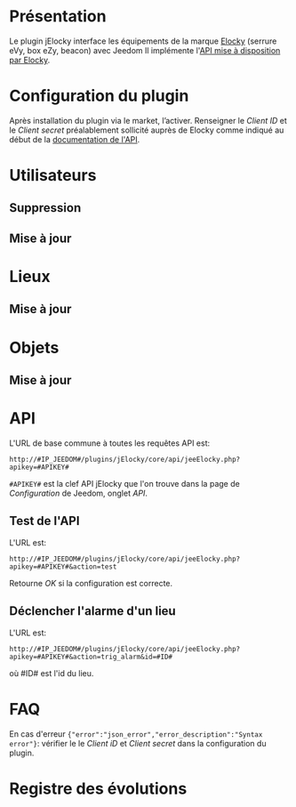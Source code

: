 Présentation 
===

Le plugin jElocky interface les équipements de la marque [Elocky](https://elocky.com/) (serrure eVy, box eZy, beacon) avec Jeedom
Il implémente l'[API mise à disposition par Elocky](https://elocky.com/fr/doc-api-test).

Configuration du plugin 
===

Après installation du plugin via le market, l’activer. Renseigner le *Client ID* et le *Client secret* préalablement sollicité auprès de Elocky comme indiqué au début de la [documentation de l'API](https://elocky.com/fr/doc-api-test).


Utilisateurs
===

Suppression
---



Mise à jour
---

Lieux
===

Mise à jour
---

Objets
===

Mise à jour
---


API
===

L'URL de base commune à toutes les requêtes API est:
 
    http://#IP_JEEDOM#/plugins/jElocky/core/api/jeeElocky.php?apikey=#APIKEY#
    
`#APIKEY#` est la clef API jElocky que l'on trouve dans la page de *Configuration* de Jeedom, onglet *API*.

Test de l'API
---

L'URL est:

    http://#IP_JEEDOM#/plugins/jElocky/core/api/jeeElocky.php?apikey=#APIKEY#&action=test

Retourne *OK* si la configuration est correcte.

Déclencher l'alarme d'un lieu
---

L'URL est:

`http://#IP_JEEDOM#/plugins/jElocky/core/api/jeeElocky.php?apikey=#APIKEY#&action=trig_alarm&id=#ID#`

où #ID# est l'id du lieu.



FAQ
===

En cas d'erreur `{"error":"json_error","error_description":"Syntax error"}`: vérifier le le *Client iD* et *Client secret* dans la configuration du plugin.

# <a name=changelog></a>Registre des évolutions


